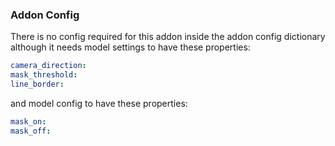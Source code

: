 ### Addon Config
There is no config required for this addon inside the addon config dictionary
although it needs model settings to have these properties:
```yaml
camera_direction:
mask_threshold:
line_border:
```
and model config to have these properties:
```yaml
mask_on:
mask_off:
```